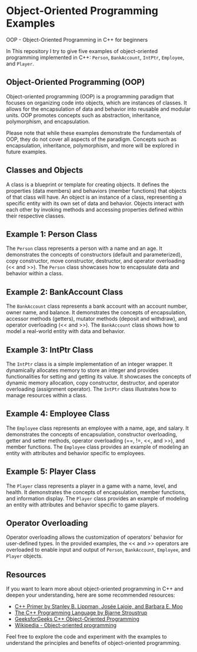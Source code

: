 # Object-Oriented Programming Examples
OOP - Object-Oriented Programming in C++ for beginners

In This repository I try to give five examples of object-oriented programming implemented in C++: `Person`, `BankAccount`, `IntPtr`, `Employee`, and `Player`.

## Object-Oriented Programming (OOP)

Object-oriented programming (OOP) is a programming paradigm that focuses on organizing code into objects, which are instances of classes. 
It allows for the encapsulation of data and behavior into reusable and modular units. 
OOP promotes concepts such as abstraction, inheritance, polymorphism, and encapsulation.

Please note that while these examples demonstrate the fundamentals of OOP, they do not cover all aspects of the paradigm. 
Concepts such as encapsulation, inheritance, polymorphism, and more will be explored in future examples.

## Classes and Objects

A class is a blueprint or template for creating objects. 
It defines the properties (data members) and behaviors (member functions) that objects of that class will have. 
An object is an instance of a class, representing a specific entity with its own set of data and behavior. 
Objects interact with each other by invoking methods and accessing properties defined within their respective classes.

## Example 1: Person Class

The `Person` class represents a person with a name and an age. 
It demonstrates the concepts of constructors (default and parameterized), copy constructor, move constructor, destructor, and operator overloading (<< and >>). 
The `Person` class showcases how to encapsulate data and behavior within a class.

## Example 2: BankAccount Class

The `BankAccount` class represents a bank account with an account number, owner name, and balance. 
It demonstrates the concepts of encapsulation, accessor methods (getters), mutator methods (deposit and withdraw), and operator overloading (<< and >>). 
The `BankAccount` class shows how to model a real-world entity with data and behavior.

## Example 3: IntPtr Class

The `IntPtr` class is a simple implementation of an integer wrapper. 
It dynamically allocates memory to store an integer and provides functionalities for setting and getting its value. 
It showcases the concepts of dynamic memory allocation, copy constructor, destructor, and operator overloading (assignment operator). 
The `IntPtr` class illustrates how to manage resources within a class.

## Example 4: Employee Class

The `Employee` class represents an employee with a name, age, and salary. 
It demonstrates the concepts of encapsulation, constructor overloading, getter and setter methods, operator overloading (==, !=, <<, and >>), and member functions. 
The `Employee` class provides an example of modeling an entity with attributes and behavior specific to employees.

## Example 5: Player Class

The `Player` class represents a player in a game with a name, level, and health. 
It demonstrates the concepts of encapsulation, member functions, and information display. 
The `Player` class provides an example of modeling an entity with attributes and behavior specific to game players.

## Operator Overloading

Operator overloading allows the customization of operators' behavior for user-defined types. 
In the provided examples, the << and >> operators are overloaded to enable input and output of `Person`, `BankAccount`, `Employee`, and `Player` objects.

## Resources

If you want to learn more about object-oriented programming in C++ and deepen your understanding, here are some recommended resources:

- [C++ Primer by Stanley B. Lippman, Josée Lajoie, and Barbara E. Moo](https://www.amazon.com/C-Primer-Stanley-B-Lippman/dp/0321714113)
- [The C++ Programming Language by Bjarne Stroustrup](https://www.amazon.com/C-Programming-Language-4th/dp/0321563840)
- [GeeksforGeeks C++ Object-Oriented Programming](https://www.geeksforgeeks.org/object-oriented-programming-in-cpp/)
- [Wikipedia - Object-oriented programming](https://en.wikipedia.org/wiki/Object-oriented_programming)

Feel free to explore the code and experiment with the examples to understand the principles and benefits of object-oriented programming.
